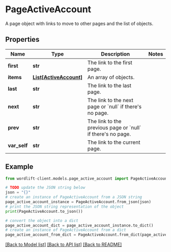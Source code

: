 # PageActiveAccount

A page object with links to move to other pages and the list of objects.

## Properties

Name | Type | Description | Notes
------------ | ------------- | ------------- | -------------
**first** | **str** | The link to the first page. | 
**items** | [**List[ActiveAccount]**](ActiveAccount.md) | An array of objects. | 
**last** | **str** | The link to the last page. | 
**next** | **str** | The link to the next page or &#x60;null&#x60; if there&#39;s no page. | 
**prev** | **str** | The link to the previous page or &#x60;null&#x60; if there&#39;s no page. | 
**var_self** | **str** | The link to the current page. | 

## Example

```python
from wordlift-client.models.page_active_account import PageActiveAccount

# TODO update the JSON string below
json = "{}"
# create an instance of PageActiveAccount from a JSON string
page_active_account_instance = PageActiveAccount.from_json(json)
# print the JSON string representation of the object
print(PageActiveAccount.to_json())

# convert the object into a dict
page_active_account_dict = page_active_account_instance.to_dict()
# create an instance of PageActiveAccount from a dict
page_active_account_from_dict = PageActiveAccount.from_dict(page_active_account_dict)
```
[[Back to Model list]](../README.md#documentation-for-models) [[Back to API list]](../README.md#documentation-for-api-endpoints) [[Back to README]](../README.md)


